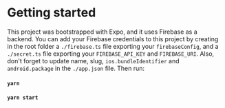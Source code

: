 # Getting started

This project was bootstrapped with Expo, and it uses Firebase as a backend. You can add your Firebase credentials to this project by creating in the root folder a `./firebase.ts` file exporting your `firebaseConfig`, and a `./secret.ts` file exporting your `FIREBASE_API_KEY` and `FIREBASE_URI`.
Also, don't forget to update name, slug, `ios.bundleIdentifier` and `android.package` in the `./app.json` file.
Then run:

#### `yarn`

#### `yarn start`